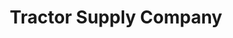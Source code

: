 ---
title: "Tractor Supply Company"
url: /truth-or-consequences/tractor-supply-company/
shop: Dorfladen
---